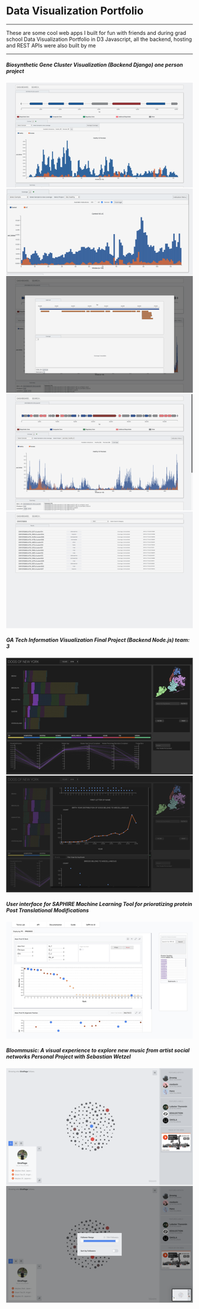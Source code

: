 # Data Visualization Portfolio
*****
These are some cool web apps I built for fun with friends and during grad school 
Data Visualization Portfolio in D3 Javascript, all the backend, hosting and REST APIs were also built by me
*****
##### Biosynthetic Gene Cluster Visualization (Backend Django) *one person project* 
![alt-text](7.png)
![alt-text](8.png)
![alt-text](9.png)
![alt-text](11.png)
![alt-text](10.png)
##### GA Tech Information Visualization Final Project (Backend Node.js) *team: 3*
![alt-text](1.png)
![alt-text](2.png)
##### User interface for SAPHIRE Machine Learning Tool for prioratizing protein Post Translational Modifications
![alt-text](3.png)
##### Bloommusic: A visual experience to explore new music from artist social networks *Personal Project with Sebastian Wetzel*
![alt-text](4.png)
![alt-text](5.png)



